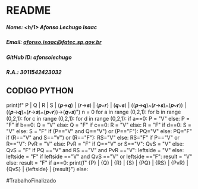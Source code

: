 # README

##### Nome: <h/1> Afonso Lechugo Isaac
##### Email: afonso.isaac@fatec.sp.gov.br
##### GitHub ID: afonsolechugo
##### R.A.: 3011542423032


## CODIGO PYTHON

print(f" P | Q | R | S | (𝒑→𝒒) | (𝒓→𝒔) | (𝒑∨𝒓) | (𝒒∨𝒔) | ((𝒑→𝒒)∧(𝒓→𝒔)∧(𝒑∨𝒓)) | ((𝒑→𝒒)∧(𝒓→𝒔)∧(𝒑∨𝒓))→(𝒒∨𝒔)")
n = 0
for a in range (0,2,1):
    for b in range (0,2,1):
        for c in range (0,2,1):
            for d in range (0,2,1):
                if a==0:
                    P = "V"
                else: 
                    P = "F"
                if b==0:
                    Q = "V"
                else:
                    Q = "F"
                if c==0:
                    R = "V"
                else:
                    R = "F"
                if d==0:
                    S = "V"
                else:
                    S = "F"
                if (P=="V" and Q=="V") or (P=="F"):
                    PQ="V"
                else:
                    PQ="F"
                if (R=="V" and S=="V") or (R=="F"):
                    RS="V"
                else:
                    RS="F"
                if P=="V" or R=="V":
                    PvR = "V"
                else:
                    PvR = "F"
                if Q=="V" or S=="V":
                    QvS = "V"
                else:
                    QvS = "F"
                if PQ =="V" and RS =="V" and PvR =="V":
                    leftside = "V"
                else:
                    leftside = "F"
                if leftside =="V" and QvS =="V" or leftside =="F":
                    result = "V"
                else:
                    result = "F"
                if a==0:
                    print(f" {P} | {Q} | {R} | {S} |   {PQ}   |   {RS}   |   {PvR}   |   {QvS}   |           {leftside}          |            {result}")
                else:  



#TrabalhoFinalizado